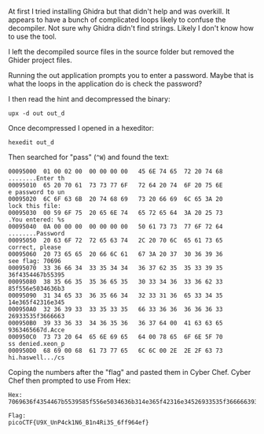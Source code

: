 At first I tried installing Ghidra but that didn't help and was overkill.  It appears to have a bunch of complicated loops likely to confuse the decompiler.  Not sure why Ghidra didn't find strings.  Likely I don't know how to use the tool.

I left the decompiled source files in the source folder but removed the Ghider project files.

Running the out application prompts you to enter a password.  Maybe that is what the loops in the application do is check the password?

I then read the hint and decompressed the binary:

```
upx -d out out_d
```

Once decompressed I opened in a hexeditor:

```
hexedit out_d
```

Then searched for "pass" (`^W`) and found the text:

```
00095000  01 00 02 00  00 00 00 00   45 6E 74 65  72 20 74 68                                      ........Enter th
00095010  65 20 70 61  73 73 77 6F   72 64 20 74  6F 20 75 6E                                      e password to un
00095020  6C 6F 63 6B  20 74 68 69   73 20 66 69  6C 65 3A 20                                      lock this file: 
00095030  00 59 6F 75  20 65 6E 74   65 72 65 64  3A 20 25 73                                      .You entered: %s
00095040  0A 00 00 00  00 00 00 00   50 61 73 73  77 6F 72 64                                      ........Password
00095050  20 63 6F 72  72 65 63 74   2C 20 70 6C  65 61 73 65                                       correct, please
00095060  20 73 65 65  20 66 6C 61   67 3A 20 37  30 36 39 36                                       see flag: 70696
00095070  33 36 66 34  33 35 34 34   36 37 62 35  35 33 39 35                                      36f4354467b55395
00095080  38 35 66 35  35 36 65 35   30 33 34 36  33 36 62 33                                      85f556e5034636b3
00095090  31 34 65 33  36 35 66 34   32 33 31 36  65 33 34 35                                      14e365f42316e345
000950A0  32 36 39 33  33 35 33 35   66 33 36 36  36 36 36 33                                      26933535f3666663
000950B0  39 33 36 33  34 36 35 36   36 37 64 00  41 63 63 65                                      9363465667d.Acce
000950C0  73 73 20 64  65 6E 69 65   64 00 78 65  6F 6E 5F 70                                      ss denied.xeon_p
000950D0  68 69 00 68  61 73 77 65   6C 6C 00 2E  2E 2F 63 73                                      hi.haswell.../cs
```

Coping the numbers after the "flag" and pasted them in Cyber Chef.  Cyber Chef then prompted to use From Hex:

```
Hex:
7069636f4354467b5539585f556e5034636b314e365f42316e34526933535f36666639363465667d

Flag:
picoCTF{U9X_UnP4ck1N6_B1n4Ri3S_6ff964ef}
```


